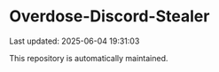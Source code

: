 # Overdose-Discord-Stealer

Last updated: 2025-06-04 19:31:03

This repository is automatically maintained.
